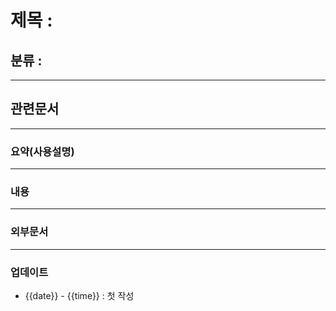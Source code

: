 # 제목 :

## 분류 : 

---
## 관련문서

----
### 요약(사용설명)

---
### 내용

----
### 외부문서

----
### 업데이트
-  {{date}} - {{time}} : 첫 작성









